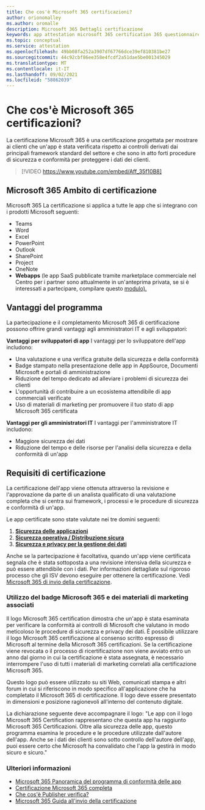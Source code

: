 ```yaml
---
title: Che cos'è Microsoft 365 certificazioni?
author: orionomalley
ms.author: oromalle
description: Microsoft 365 Dettagli certificazione
keywords: app attestation microsoft 365 certification 365 questionnaire appSource
ms.topic: conceptual
ms.service: attestation
ms.openlocfilehash: 49bb08fa252a3907df67766dce39ef810381be27
ms.sourcegitcommit: 44c92cbf86ee358e4fcdf2a51dae5be001345029
ms.translationtype: MT
ms.contentlocale: it-IT
ms.lasthandoff: 09/02/2021
ms.locfileid: "58862039"
---
```

# <a name="what-is-microsoft-365-certification"></a>Che cos'è Microsoft 365 certificazioni?

La certificazione Microsoft 365 è una certificazione progettata per mostrare ai clienti che un'app è stata verificata rispetto ai controlli derivati dai principali framework standard del settore e che sono in atto forti procedure di sicurezza e conformità per proteggere i dati dei clienti. 

>[!VIDEO https://www.youtube.com/embed/Aff_35f10B8]


## <a name="microsoft-365-certification-scope"></a>Microsoft 365 Ambito di certificazione

Microsoft 365 La certificazione si applica a tutte le app che si integrano con i prodotti Microsoft seguenti:
- Teams
- Word
- Excel
- PowerPoint
- Outlook
- SharePoint
- Project
- OneNote
- **Webapps** (le app SaaS pubblicate tramite marketplace commerciale nel Centro per i partner sono attualmente in un'anteprima privata, se si è interessati a partecipare, compilare questo [modulo).](https://customervoice.microsoft.com/Pages/ResponsePage.aspx?id=v4j5cvGGr0GRqy180BHbR4cf3qxCU_RNtqjCSalFdSFUNDMzTVJKR0wzTEJRSFJVSk9OQUlOV0RJSyQlQCN0PWcu)


## <a name="program-benefits"></a>Vantaggi del programma
La partecipazione e il completamento Microsoft 365 di certificazione possono offrire grandi vantaggi agli amministratori IT e agli sviluppatori:

**Vantaggi per sviluppatori di app** I vantaggi per lo sviluppatore dell'app includono: 
-   Una valutazione e una verifica gratuite della sicurezza e della conformità
-   Badge stampato nella presentazione delle app in AppSource, Documenti Microsoft e portali di amministrazione
-   Riduzione del tempo dedicato ad alleviare i problemi di sicurezza dei clienti 
-   L'opportunità di contribuire a un ecosistema attendibile di app commerciali verificate
- Uso di materiali di marketing per promuovere il tuo stato di app Microsoft 365 certificata

**Vantaggi per gli amministratori IT** I vantaggi per l'amministratore IT includono:
-   Maggiore sicurezza dei dati
-   Riduzione del tempo e delle risorse per l'analisi della sicurezza e della conformità di un'app 

## <a name="certification-requirements"></a>Requisiti di certificazione
La certificazione dell'app viene ottenuta attraverso la revisione e l'approvazione da parte di un analista qualificato di una valutazione completa che si centra sui framework, i processi e le procedure di sicurezza e conformità di un'app. 

Le app certificate sono state valutate nei tre domini seguenti:
1.  [**Sicurezza delle applicazioni**]( https://docs.microsoft.com/en-us/microsoft-365-app-certification/docs/certification-submission-guide#application-security)
1.  [**Sicurezza operativa / Distribuzione sicura**]( https://docs.microsoft.com/en-us/microsoft-365-app-certification/docs/certification-submission-guide#operational-security)
1.  [**Sicurezza e privacy per la gestione dei dati**]( https://docs.microsoft.com/en-us/microsoft-365-app-certification/docs/certification-submission-guide#data-handling-security-and-privacy)

Anche se la partecipazione è facoltativa, quando un'app viene certificata segnala che è stata sottoposta a una revisione intensiva della sicurezza e può essere attendibile con i dati. Per informazioni dettagliate sul rigoroso processo che gli ISV devono eseguire per ottenere la certificazione. Vedi [Microsoft 365 di invio della certificazione](https://docs.microsoft.com/microsoft-365-app-certification/docs/certification-submission-guide).


### <a name="using-the-microsoft-365-badge-and-associated-marketing-materials"></a>Utilizzo del badge Microsoft 365 e dei materiali di marketing associati
Il logo Microsoft 365 certification dimostra che un'app è stata esaminata per verificare la conformità ai controlli di Microsoft che valutano in modo meticoloso le procedure di sicurezza e privacy dei dati. È possibile utilizzare il logo Microsoft 365 certificazione al consenso scritto espresso di Microsoft al termine della Microsoft 365 certificazioni. Se la certificazione viene revocata o il processo di ricertificazione non viene avviato entro un anno dal giorno in cui la certificazione è stata assegnata, è necessario interrompere l'uso di tutti i materiali di marketing correlati alla certificazione Microsoft 365. 

Questo logo può essere utilizzato su siti Web, comunicati stampa e altri forum in cui si riferiscono in modo specifico all'applicazione che ha completato il Microsoft 365 di certificazione. Il logo deve essere presentato in dimensioni e posizione ragionevoli all'interno del contenuto digitale. 

La dichiarazione seguente deve accompagnare il logo: "Le app con il logo Microsoft 365 Certification rappresentano che questa app ha raggiunto Microsoft 365 Certificazioni. Oltre alla sicurezza delle app, questo programma esamina le procedure e le procedure utilizzate dall'autore dell'app. Anche se i dati dei clienti sono sotto controllo dell'autore dell'app, puoi essere certo che Microsoft ha convalidato che l'app la gestirà in modo sicuro e sicuro."


### <a name="learn-more"></a>Ulteriori informazioni
* [Microsoft 365 Panoramica del programma di conformità delle app](~/overview.md)  
* [Certificazione Microsoft 365 completa](~/docs/certification.md)  
* [Che cos'è Publisher verifica?](https://docs.microsoft.com/azure/active-directory/develop/publisher-verification-overview)
* [Microsoft 365 Guida all'invio della certificazione](~/docs/certification-submission-guide.md)

